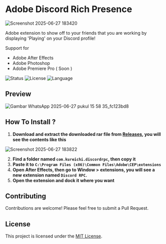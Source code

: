 # Adobe Discord Rich Presence
![Screenshot 2025-06-27 183420](https://github.com/user-attachments/assets/3a434c51-012b-4d59-9085-d3142a520e28)

Adobe extension to show off to your friends that you are working by displaying 'Playing' on your Discord profile!



Support for 
- Adobe After Effects
- Adobe Photoshop
- Adobe Premiere Pro ( Soon )

![Status](https://img.shields.io/badge/Status-Under%20Development-green) ![License](https://img.shields.io/badge/License-MIT-blue) ![Language](https://img.shields.io/badge/Native-HTML|Javascript-yellow)

## Preview
![Gambar WhatsApp 2025-06-27 pukul 15 58 35_fc123bd8](https://github.com/user-attachments/assets/6adaad16-f388-4db0-8835-93320d408d1d)

## How To Install ?
1. **Download and extract the downloaded rar file from [Releases](https://github.com/Kuredew/adobe-discord-rpc/releases), you will see the contents like this**

![Screenshot 2025-06-27 183822](https://github.com/user-attachments/assets/7dd88f42-4e4a-4388-8ea8-fd6475a2012d)

2. **Find a folder named ```com.kureichi.discordrpc```, then copy it**
3. **Paste it to ```C:\Program Files (x86)\Common Files\Adobe\CEP\extensions```**
4. **Open After Effects, then go to Window > extensions, you will see a new extension named ```Discord RPC```.**
5. **Open the extension and dock it where you want**

## Contributing

Contributions are welcome! Please feel free to submit a Pull Request.

## License

This project is licensed under the [MIT License](LICENSE.md).
